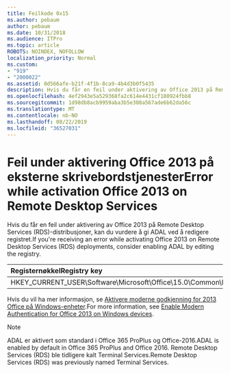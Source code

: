 ```yaml
---
title: Feilkode 0x15
ms.author: pebaum
author: pebaum
ms.date: 10/31/2018
ms.audience: ITPro
ms.topic: article
ROBOTS: NOINDEX, NOFOLLOW
localization_priority: Normal
ms.custom:
- "919"
- "2000022"
ms.assetid: 0d566afe-b21f-4f1b-8ca9-4b4d3b0f5435
description: Hvis du får en feil under aktivering av Office 2013 på Remote Desktop Services (RDS)-distribusjoner, kan du vurdere å gi ADAL ved å redigere registret.
ms.openlocfilehash: 4ef2943e5a529368fa2c614e4431cf180924fbb8
ms.sourcegitcommit: 1d98db8acb9959aba3b5e308a567ade6b62da56c
ms.translationtype: MT
ms.contentlocale: nb-NO
ms.lasthandoff: 08/22/2019
ms.locfileid: "36527031"
---
```

# <a name="error-while-activation-office-2013-on-remote-desktop-services"></a><span data-ttu-id="f2a9b-103">Feil under aktivering Office 2013 på eksterne skrivebordstjenester</span><span class="sxs-lookup"><span data-stu-id="f2a9b-103">Error while activation Office 2013 on Remote Desktop Services</span></span>

<span data-ttu-id="f2a9b-104">Hvis du får en feil under aktivering av Office 2013 på Remote Desktop Services (RDS)-distribusjoner, kan du vurdere å gi ADAL ved å redigere registret.</span><span class="sxs-lookup"><span data-stu-id="f2a9b-104">If you're receiving an error while activating Office 2013 on Remote Desktop Services (RDS) deployments, consider enabling ADAL by editing the registry.</span></span>
  
|<span data-ttu-id="f2a9b-105">**Registernøkkel**</span><span class="sxs-lookup"><span data-stu-id="f2a9b-105">**Registry key**</span></span>|<span data-ttu-id="f2a9b-106">**Type**</span><span class="sxs-lookup"><span data-stu-id="f2a9b-106">**Type**</span></span>|<span data-ttu-id="f2a9b-107">**Verdi**</span><span class="sxs-lookup"><span data-stu-id="f2a9b-107">**Value**</span></span>|
|:-----|:-----|:-----|
|<span data-ttu-id="f2a9b-108">HKEY_CURRENT_USER\Software\Microsoft\Office\15.0\Common\Identity\EnableADAL</span><span class="sxs-lookup"><span data-stu-id="f2a9b-108">HKEY_CURRENT_USER\Software\Microsoft\Office\15.0\Common\Identity\EnableADAL</span></span>  <br/> |<span data-ttu-id="f2a9b-109">REG_DWORD</span><span class="sxs-lookup"><span data-stu-id="f2a9b-109">REG_DWORD</span></span>  <br/> |<span data-ttu-id="f2a9b-110">1</span><span class="sxs-lookup"><span data-stu-id="f2a9b-110">1</span></span>  <br/> |

<span data-ttu-id="f2a9b-111">Hvis du vil ha mer informasjon, se [Aktivere moderne godkjenning for 2013 Office på Windows-enheter](https://docs.microsoft.com/office365/admin/security-and-compliance/enable-modern-authentication).</span><span class="sxs-lookup"><span data-stu-id="f2a9b-111">For more information, see [Enable Modern Authentication for Office 2013 on Windows devices](https://docs.microsoft.com/office365/admin/security-and-compliance/enable-modern-authentication).</span></span>
  
> [!NOTE]
>  <span data-ttu-id="f2a9b-112">ADAL er aktivert som standard i Office 365 ProPlus og Office-2016.</span><span class="sxs-lookup"><span data-stu-id="f2a9b-112">ADAL is enabled by default in Office 365 ProPlus and Office 2016.</span></span> <span data-ttu-id="f2a9b-113">Remote Desktop Services (RDS) ble tidligere kalt Terminal Services.</span><span class="sxs-lookup"><span data-stu-id="f2a9b-113">Remote Desktop Services (RDS) was previously named Terminal Services.</span></span>
  